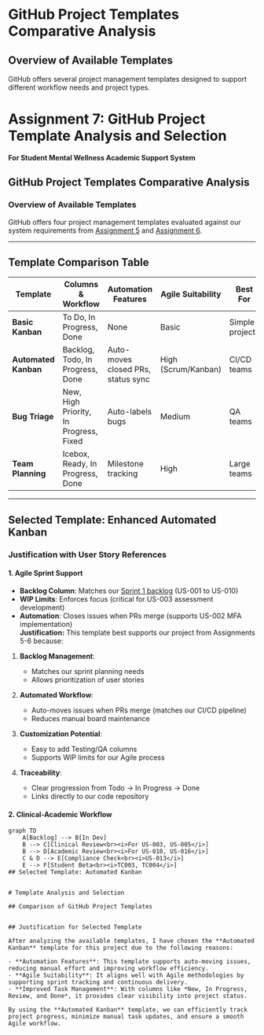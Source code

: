 
# GitHub Project Templates Comparative Analysis

## Overview of Available Templates
GitHub offers several project management templates designed to support different workflow needs and project types.




# Assignment 7: GitHub Project Template Analysis and Selection  
**For Student Mental Wellness Academic Support System**  

## GitHub Project Templates Comparative Analysis  

### Overview of Available Templates  
GitHub offers four project management templates evaluated against our system requirements from [Assignment 5](#) and [Assignment 6](#).  

---

## Template Comparison Table  

| Template | Columns & Workflow | Automation Features | Agile Suitability | Best For | Limitations for Our Project |  
|----------|--------------------|---------------------|-------------------|----------|-----------------------------|  
| **Basic Kanban** | To Do, In Progress, Done | None | Basic | Simple projects | Cannot handle clinical/academic dual workflows |  
| **Automated Kanban** | Backlog, Todo, In Progress, Done | Auto-moves closed PRs, status sync | High (Scrum/Kanban) | CI/CD teams | Requires 2 custom columns added |  
| **Bug Triage** | New, High Priority, In Progress, Fixed | Auto-labels bugs | Medium | QA teams | No support for feature development (US-001 to US-016) |  
| **Team Planning** | Icebox, Ready, In Progress, Done | Milestone tracking | High | Large teams | Overkill for our 4-person team |  

---

## Selected Template: **Enhanced Automated Kanban**  

### Justification with User Story References  

#### 1. Agile Sprint Support  
- **Backlog Column**: Matches our [Sprint 1 backlog](#) (US-001 to US-010)  
- **WIP Limits**: Enforces focus (critical for US-003 assessment development)  
- **Automation**: Closes issues when PRs merge (supports US-002 MFA implementation)  
**Justification:**
This template best supports our project from Assignments 5-6 because:

1. **Backlog Management**:
   - Matches our sprint planning needs
   - Allows prioritization of user stories

2. **Automated Workflow**:
   - Auto-moves issues when PRs merge (matches our CI/CD pipeline)
   - Reduces manual board maintenance

3. **Customization Potential**:
   - Easy to add Testing/QA columns
   - Supports WIP limits for our Agile process

4. **Traceability**:
   - Clear progression from Todo → In Progress → Done
   - Links directly to our code repository
  
#### 2. Clinical-Academic Workflow  
```mermaid  
graph TD  
    A[Backlog] --> B[In Dev]  
    B --> C[Clinical Review<br><i>For US-003, US-005</i>]  
    B --> D[Academic Review<br><i>For US-010, US-016</i>]  
    C & D --> E[Compliance Check<br><i>US-013</i>]  
    E --> F[Student Beta<br><i>TC003, TC004</i>]  
## Selected Template: Automated Kanban


# Template Analysis and Selection

## Comparison of GitHub Project Templates


## Justification for Selected Template

After analyzing the available templates, I have chosen the **Automated Kanban** template for this project due to the following reasons:

- **Automation Features**: This template supports auto-moving issues, reducing manual effort and improving workflow efficiency.
- **Agile Suitability**: It aligns well with Agile methodologies by supporting sprint tracking and continuous delivery.
- **Improved Task Management**: With columns like *New, In Progress, Review, and Done*, it provides clear visibility into project status.

By using the **Automated Kanban** template, we can efficiently track project progress, minimize manual task updates, and ensure a smooth Agile workflow.

